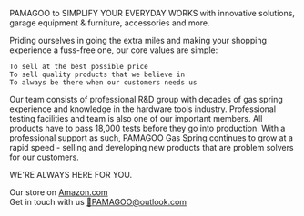 PAMAGOO to SIMPLIFY YOUR EVERYDAY WORKS with innovative solutions, garage equipment & furniture, accessories and more.  

Priding ourselves in going the extra miles and making your shopping experience a fuss-free one, our core values are simple:

    To sell at the best possible price
    To sell quality products that we believe in
    To always be there when our customers needs us

Our team consists of professional R&D group with decades of gas spring experience and knowledge in the hardware tools industry. Professional testing facilities and team is also one of our important members. All products have to pass 18,000 tests before they go into production.
With a professional support as such, PAMAGOO Gas Spring continues to grow at a rapid speed - selling and developing new products that are problem solvers for our customers.

WE'RE ALWAYS HERE FOR YOU.  
  
Our store on [Amazon.com](https://www.amazon.com/pamagoo)  
Get in touch with us [📧PAMAGOO@outlook.com](mailto://pamagoo.outlook.com)
